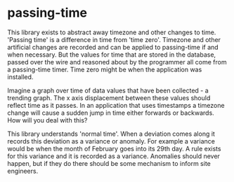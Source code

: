 # passing-time

This library exists to abstract away timezone and other changes to time. 'Passing time' is a difference in time from 'time zero'. Timezone and other artificial changes are recorded and can be applied to passing-time if and when necessary. But the values for time that are stored in the database, passed over the wire and reasoned about by the programmer all come from a passing-time timer. Time zero might be when the application was installed.

Imagine a graph over time of data values that have been collected - a trending graph. The x axis displacement between these values should reflect time as it passes. In an application that uses timestamps a timezone change will cause a sudden jump in time either forwards or backwards. How will you deal with this?

This library understands 'normal time'. When a deviation comes along it records this deviation as a variance or anomaly. For example a variance would be when the month of February goes into its 29th day. A rule exists for this variance and it is recorded as a variance. Anomalies should never happen, but if they do there should be some mechanism to inform site engineers.  